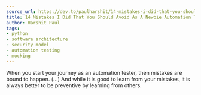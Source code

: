 ```yaml
---
source_url: https://dev.to/paulharshit/14-mistakes-i-did-that-you-should-avoid-as-a-newbie-automation-tester-272f
title: 14 Mistakes I Did That You Should Avoid As A Newbie Automation Tester
author: Harshit Paul
tags:
- python
- software architecture
- security model
- automation testing
- mocking
---
```


When you start your journey as an automation tester, then mistakes are bound to happen. (\...) And while it is good to learn from your mistakes, it is always better to be preventive by learning from others.

